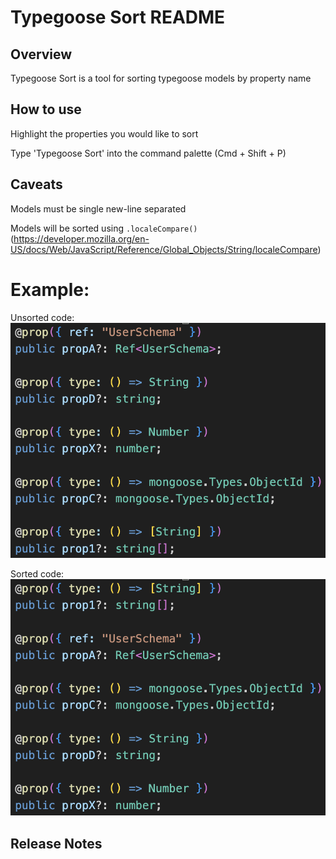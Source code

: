 # Typegoose Sort README

## Overview

Typegoose Sort is a tool for sorting typegoose models by property name

## How to use

Highlight the properties you would like to sort

Type 'Typegoose Sort' into the command palette (Cmd + Shift + P)

## Caveats

Models must be single new-line separated

Models will be sorted using `.localeCompare()` (https://developer.mozilla.org/en-US/docs/Web/JavaScript/Reference/Global_Objects/String/localeCompare)

# Example:

Unsorted code:
![image](images/unsorted-code.png)

Sorted code:
![image](images/sorted-code.png)

## Release Notes

